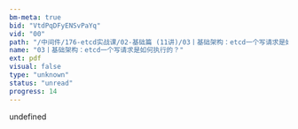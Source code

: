 ```yaml
---
bm-meta: true
bid: "VtdPqDFyENSvPaYq"
vid: "00"
path: "/中间件/176-etcd实战课/02-基础篇 (11讲)/03丨基础架构：etcd一个写请求是如何执行的？.pdf"
name: "03丨基础架构：etcd一个写请求是如何执行的？"
ext: pdf
visual: false
type: "unknown"
status: "unread"
progress: 14
---
```

undefined
